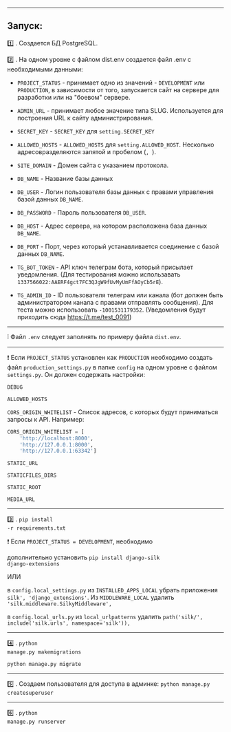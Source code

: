 ____
## Запуск:
:one: . Создается БД PostgreSQL.

:two: . На одном уровне с файлом dist.env создается файл .env с необходимыми данными:
   
- `PROJECT_STATUS` - принимает одно из значений - `DEVELOPMENT` или `PRODUCTION`,
   в зависимости от того, запускается сайт на сервере для разработки или на "боевом" сервере.  
  

- `ADMIN_URL` - принимает любое значение типа SLUG. Используется для построения 
   URL к сайту администрирования. 


- `SECRET_KEY` - `SECRET_KEY` для `setting.SECRET_KEY` 
 

- `ALLOWED_HOSTS` - `ALLOWED_HOSTS` для `setting.ALLOWED_HOST`. Несколько адресовразделяются запятой и пробелом 
  (<code>, </code>).
   

- `SITE_DOMAIN` - Домен сайта с указанием протокола.
   

- `DB_NAME` - Название базы данных
   

- `DB_USER` - Логин пользователя базы данных с правами управления базой данных `DB_NAME`.
   

- `DB_PASSWORD` - Пароль пользователя `DB_USER`.
   

- `DB_HOST` - Адрес сервера, на котором расположена база данных  `DB_NAME`.
   

- `DB_PORT` - Порт, через который устанавливается соединение с базой данных `DB_NAME`.
   

- `TG_BOT_TOKEN` - API ключ телеграм бота, который присылает уведомления. 
   (Для тестирования можно использавать `1337566022:AAERF4gct7FC3QJgW9fUvMyUmFfAOyCb5rE`).
   

- `TG_ADMIN_ID` - ID пользователя телеграм или канала (бот должен быть администратором канала с правами 
   отправлять сообщения). Для теста можно использовать `-1001531179352`. (Уведомления будут приходить сюда 
https://t.me/test_0091)
____
   
:grey_exclamation: Файл `.env` следует заполнять по примеру файла `dist.env`.
____

:exclamation:   Если `PROJECT_STATUS` установлен как `PRODUCTION` необходимо создать файл `production_settings.py` в папке `config`
   на одном уровне с файлом `settings.py`. Он должен содержать настройки:
   
   `DEBUG` 
   
   `ALLOWED_HOSTS`

   `CORS_ORIGIN_WHITELIST` - Список адресов, с которых будут приниматься запросы к API. Например: 
```python
CORS_ORIGIN_WHITELIST = [
    'http://localhost:8000',
    'http://127.0.0.1:8000',
    'http://127.0.0.1:63342']
```
   
   `STATIC_URL`

   `STATICFILES_DIRS`

   `STATIC_ROOT`

   `MEDIA_URL`
___
:three: . <code>pip install -r requirements.txt</code>


:exclamation: Если `PROJECT_STATUS = DEVELOPMENT`, необходимо 

дополнительно установить <code>pip install django-silk django-extensions</code>

ИЛИ

   в `config.local_settings.py` из  `INSTALLED_APPS_LOCAL` убрать приложения
   `silk', 'django_extensions'`. Из `MIDDLEWARE_LOCAL` удалить 
`'silk.middleware.SilkyMiddleware',`
   
в `config.local_urls.py` из `local_urlpatterns` удалить 
`path('silk/', include('silk.urls', namespace='silk')),`
___
:four: . <code>python manage.py makemigrations</code>
   
   <code>python manage.py migrate</code>
___

:five: . Создаем пользователя для доступа в админке:
   <code>python manage.py createsuperuser</code>
___

:six: . <code>python manage.py runserver</code>